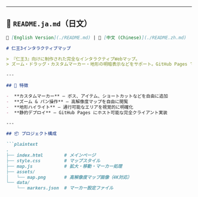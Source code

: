 
---

## 📄 `README.ja.md`（日文）

```markdown
📘 [English Version](./README.md) | 📘 [中文 (Chinese)](./README.zh.md)

# 仁王3インタラクティブマップ

> 『仁王3』向けに制作された完全なインタラクティブWebマップ。  
> ズーム・ドラッグ・カスタムマーカー・地形の明暗表示などをサポート。GitHub Pages で簡単に公開可能。バックエンド不要。

---

## 🔧 特徴

-  **カスタムマーカー** – ボス、アイテム、ショートカットなどを自由に追加
-  **ズーム & パン操作** – 高解像度マップを自由に閲覧
-  **地形ハイライト** – 通行可能なエリアを視覚的に明確化
-  **静的デプロイ** – GitHub Pages にホスト可能な完全クライアント実装

---

## 📦 プロジェクト構成

```plaintext
.
├── index.html        # メインページ
├── style.css         # マップスタイル
├── map.js            # 拡大・移動・マーカー処理
├── assets/
│   └── map.png       # 高解像度マップ画像（4K対応）
└── data/
    └── markers.json  # マーカー設定ファイル
